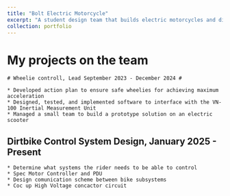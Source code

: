 ```yaml
---
title: "Bolt Electric Motorcycle"
excerpt: "A student design team that builds electric motorcycles and dirt bikes<br/><img src='/images/BOLTBikeAtDyno.png'>"
collection: portfolio
---
```


My projects on the team
=====
    # Wheelie controll, Lead September 2023 - December 2024 # 

    * Developed action plan to ensure safe wheelies for achieving maximum acceleration
    * Designed, tested, and implemented software to interface with the VN-100 Inertial Measurement Unit
    * Managed a small team to build a prototype solution on an electric scooter


Dirtbike Control System Design, January 2025 - Present
------------ 
    * Determine what systems the rider needs to be able to control
    * Spec Motor Controller and PDU
    * Design comunication scheme between bike subsystems
    * Coc up High Voltage concactor circuit
